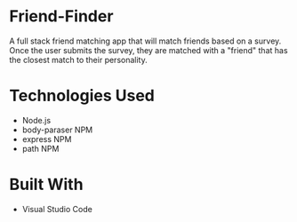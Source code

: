 # Friend-Finder
A full stack friend matching app that will match friends based on a survey. Once the user submits the survey, they are matched with a "friend" that has the closest match to their personality.


# Technologies Used
* Node.js
* body-paraser NPM 
* express NPM  
* path NPM 

# Built With
* Visual Studio Code
